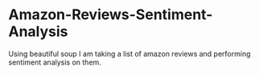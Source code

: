 # Amazon-Reviews-Sentiment-Analysis
Using beautiful soup I am taking a list of amazon reviews and  performing sentiment analysis on them.
